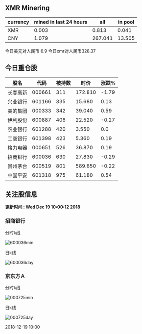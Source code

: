 ## XMR Minering

|currency|mined in last 24 hours|all|in pool|
|---|---|---|---|
|XMR|0.003|0.813|0.041|
|CNY|1.079|267.041|13.505|

今日美元对人民币 6.9	今日xmr对人民币328.37


## 今日重仓股 

|股名|代码|被持数|时价|涨跌%|
|---|---|---|---|---|
|长春高新|000661|311|172.810|-1.79|
|兴业银行|601166|335|15.680|0.13|
|美的集团|000333|342|39.040|0.59|
|伊利股份|600887|406|22.520|-0.27|
|农业银行|601288|420|3.550|0.0|
|工商银行|601398|423|5.360|0.19|
|格力电器|000651|526|36.870|0.19|
|招商银行|600036|630|27.830|-0.29|
|贵州茅台|600519|801|589.650|-0.22|
|中国平安|601318|975|61.180|0.54|

## 关注股信息
**更新时间 : Wed Dec 19 10:00:12 2018**
### 招商银行 
分时k线

![600036min](http://image.sinajs.cn/newchart/min/n/sh600036.gif)

日k线

![600036day](http://image.sinajs.cn/newchart/daily/n/sh600036.gif)

### 京东方Ａ 
分时k线

![000725min](http://image.sinajs.cn/newchart/min/n/sz000725.gif)

日k线

![000725day](http://image.sinajs.cn/newchart/daily/n/sz000725.gif)

2018-12-19 10:00